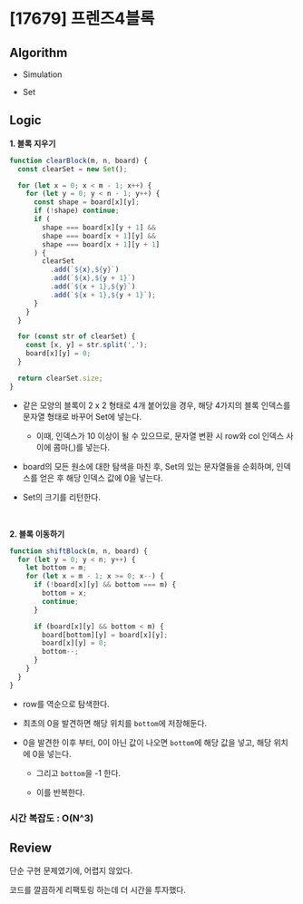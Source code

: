 # [17679] 프렌즈4블록

## Algorithm

- Simulation

- Set

## Logic

**1. 블록 지우기**

```js
function clearBlock(m, n, board) {
  const clearSet = new Set();

  for (let x = 0; x < m - 1; x++) {
    for (let y = 0; y < n - 1; y++) {
      const shape = board[x][y];
      if (!shape) continue;
      if (
        shape === board[x][y + 1] &&
        shape === board[x + 1][y] &&
        shape === board[x + 1][y + 1]
      ) {
        clearSet
          .add(`${x},${y}`)
          .add(`${x},${y + 1}`)
          .add(`${x + 1},${y}`)
          .add(`${x + 1},${y + 1}`);
      }
    }
  }

  for (const str of clearSet) {
    const [x, y] = str.split(',');
    board[x][y] = 0;
  }

  return clearSet.size;
}
```

- 같은 모양의 블록이 2 x 2 형태로 4개 붙어있을 경우, 해당 4가지의 블록 인덱스를 문자열 형태로 바꾸어 Set에 넣는다.

  - 이때, 인덱스가 10 이상이 될 수 있으므로, 문자열 변환 시 row와 col 인덱스 사이에 콤마(,)를 넣는다.

- board의 모든 원소에 대한 탐색을 마친 후, Set의 있는 문자열들을 순회하며, 인덱스를 얻은 후 해당 인덱스 값에 0을 넣는다.

- Set의 크기를 리턴한다.

<br />

**2. 블록 이동하기**

```js
function shiftBlock(m, n, board) {
  for (let y = 0; y < n; y++) {
    let bottom = m;
    for (let x = m - 1; x >= 0; x--) {
      if (!board[x][y] && bottom === m) {
        bottom = x;
        continue;
      }

      if (board[x][y] && bottom < m) {
        board[bottom][y] = board[x][y];
        board[x][y] = 0;
        bottom--;
      }
    }
  }
}
```

- row를 역순으로 탐색한다.

- 최초의 0을 발견하면 해당 위치를 `bottom`에 저장해둔다.

- 0을 발견한 이후 부터, 0이 아닌 값이 나오면 `bottom`에 해당 값을 넣고, 해당 위치에 0을 넣는다.

  - 그리고 `bottom`을 -1 한다.

  - 이를 반복한다.

### 시간 복잡도 : O(N^3)

## Review

단순 구현 문제였기에, 어렵지 않았다.

코드를 깔끔하게 리팩토링 하는데 더 시간을 투자했다.